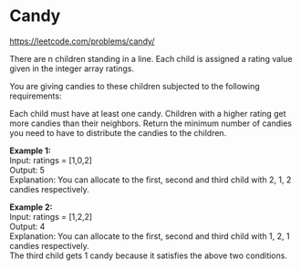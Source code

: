 # Candy
https://leetcode.com/problems/candy/

There are n children standing in a line. Each child is assigned a rating value given in the integer array ratings.

You are giving candies to these children subjected to the following requirements:

Each child must have at least one candy.
Children with a higher rating get more candies than their neighbors.
Return the minimum number of candies you need to have to distribute the candies to the children.

<b>Example 1:</b>\
Input: ratings = [1,0,2]\
Output: 5\
Explanation: You can allocate to the first, second and third child with 2, 1, 2 candies respectively.

<b>Example 2:</b>\
Input: ratings = [1,2,2]\
Output: 4\
Explanation: You can allocate to the first, second and third child with 1, 2, 1 candies respectively.\
The third child gets 1 candy because it satisfies the above two conditions.